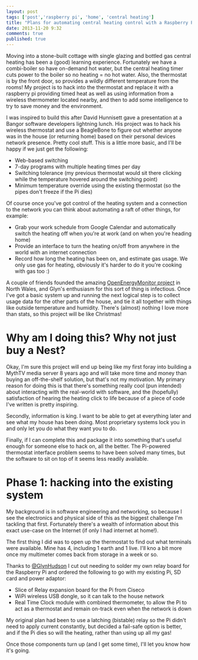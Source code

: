 ```yaml
---
layout: post
tags: ['post','raspberry pi', 'home', 'central heating']
title: "Plans for automating central heating control with a Raspberry Pi"
date: 2013-11-20 9:32
comments: true
published: true
---
```

Moving into a stone-built cottage with single glazing and bottled gas central heating has been a (good) learning experience. Fortunately we have a combi-boiler so have on-demand hot water, but the central heating timer cuts power to the boiler so no heating = no hot water. Also, the thermostat is by the front door, so provides a wildly different temperature from the rooms! My project is to hack into the thermostat and replace it with a raspberry pi providing timed heat as well as using information from a wireless thermometer located nearby, and then to add some intelligence to try to save money and the environment. 

<!-- more -->

I was inspired to build this after David Hunnisett gave a presentation at a Bangor software developers lightning lunch. His project was to hack his wireless thermostat and use a BeagleBone to figure out whether anyone was in the house (or returning home) based on their personal devices network presence. Pretty cool stuff. This is a little more basic, and I'll be happy if we just get the following:

* Web-based switching 
* 7-day programs with multiple heating times per day
* Switching tolerance (my previous thermostat would sit there clicking while the temperature hovered around the switching point)
* Minimum temperature override using the existing thermostat (so the pipes don't freeze if the Pi dies)

Of course once you've got control of the heating system and a connection to the network you can think about automating a raft of other things, for example:

* Grab your work schedule from Google Calendar and automatically switch the heating off when you're at work (and on when you're heading home)
* Provide an interface to turn the heating on/off from anywhere in the world with an internet connection
* Record how long the heating has been on, and estimate gas usage. We only use gas for heating, obviously it's harder to do it you're cooking with gas too :)

A couple of friends founded the amazing [OpenEnergyMonitor project](http://openenergymonitor.org/emon/) in North Wales, and Glyn's enthusiasm for this sort of thing is infectious. Once I've got a basic system up and running the next logical step is to collect usage data for the other parts of the house, and tie it all together with things like outside temperature and humidity. There's (almost) nothing I love more than stats, so this project will be like Christmas!

# Why am I doing this? Why not just buy a Nest? 

Okay, I'm sure this project will end up being like my first foray into building a MythTV media server 8 years ago and will take more time and money than buying an off-the-shelf solution, but that's not my motivation. My primary reason for doing this is that there's something really cool (pun intended) about interacting with the real-world with software, and the (hopefully) satisfaction of hearing the heating click to life because of a piece of code I've written is pretty inspiring.

Secondly, information is king. I want to be able to get at everything later and see what my house has been doing. Most proprietary systems lock you in and only let you do what they want you to do. 

Finally, if I can complete this and package it into something that's useful enough for someone else to hack on, all the better. The Pi-powered thermostat interface problem seems to have been solved many times, but the software to sit on top of it seems less readily available.

# Phase 1: hacking into the existing system
My background is in software engineering and networking, so because I see the electronics and physical side of this as the biggest challenge I'm tackling that first. Fortunately there's a wealth of information about this exact use-case on the Internet (if only I had internet at home!).

The first thing I did was to open up the thermostat to find out what terminals were available. Mine has 4, including 1 earth and 1 live. I'll kno a bit more once my multimeter comes back from storage in a week or so.

Thanks to [@GlynHudson](http://twitter.com/glynhudson) I cut out needing to solder my own relay board for the Raspberry Pi and ordered the following to go with my existing Pi, SD card and power adaptor:

* Slice of Relay expansion board for the Pi from Ciseco
* WiPi wireless USB dongle, so it can talk to the house network
* Real Time Clock module with combined thermometer, to allow the Pi to act as a thermostat and remain on-track even when the network is down

My original plan had been to use a latching (bistable) relay so the Pi didn't need to apply current constantly, but decided a fail-safe option is better, and if the Pi dies so will the heating, rather than using up all my gas!

Once those components turn up (and I get some time), I'll let you know how it's going.

<!--
* The existing thermostat
* Switching 220V with a Pi (and starting with a prototype)
-->